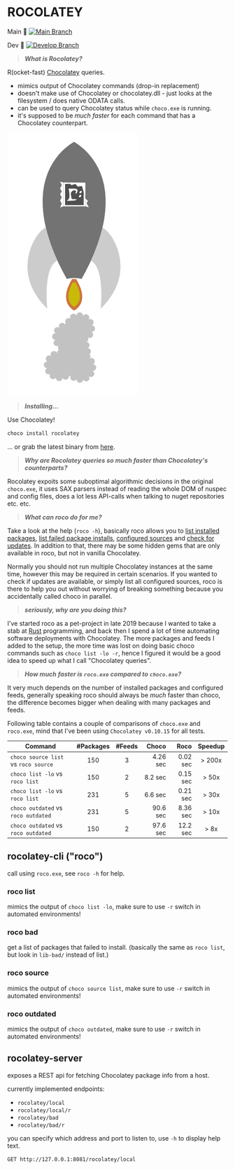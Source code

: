 # ROCOLATEY

Main :rocket: [![Main Branch](https://github.com/mwallner/rocolatey/actions/workflows/Rust-Build-Pipeline.yml/badge.svg)](https://github.com/mwallner/rocolatey/actions/workflows/Rust-Build-Pipeline.yml)

Dev :rocket: [![Develop Branch](https://github.com/mwallner/rocolatey/actions/workflows/Rust-Build-Pipeline.yml/badge.svg?branch=dev)](https://github.com/mwallner/rocolatey/actions/workflows/Rust-Build-Pipeline.yml)

> ***What is Rocolatey?***

R(ocket-fast) [Chocolatey](https://chocolatey.org/) queries.

* mimics output of Chocolatey commands (drop-in replacement)
* doesn't make use of Chocolatey or chocolatey.dll - just looks at the filesystem / does native ODATA calls.
* can be used to query Chocolatey status while `choco.exe` is running.
* it's supposed to be _much faster_ for each command that has a Chocolatey counterpart.

![roco logo](./roco.png)

> ***Installing...***

Use Chocolatey!

```PowerShell
choco install rocolatey
```

... or grab the latest binary from [here](https://github.com/mwallner/rocolatey/releases).

> ***Why are Rocolatey queries so much faster than Chocolatey's counterparts?***

Rocolatey expoits some suboptimal algorithmic decisions in the original `choco.exe`, it uses SAX parsers instead of reading the whole DOM of nuspec and config files, does a lot less API-calls when talking to nuget repositories etc. etc.

> ***What can roco do for me?***

Take a look at the help (`roco -h`), basically roco allows you to [list installed packages](#roco-list), [list failed package installs](#roco-bad), [configured sources](#roco-source) and [check for updates](#roco-outdated).
In addition to that, there may be some hidden gems that are only available in roco, but not in vanilla Chocolatey.

Normally you should not run multiple Chocolatey instances at the same time, however this may be required in certain scenarios.
If you wanted to check if updates are available, or simply list all configured sources, roco is there to help you out without worrying of breaking something because you accidentally called choco in parallel.

> ***seriously, why are you doing this?***

I've started roco as a pet-project in late 2019 because I wanted to take a stab at [Rust](https://www.rust-lang.org/) programming, and back then I spend a lot of time automating software deployments with Chocolatey.
The more packages and feeds I added to the setup, the more time was lost on doing basic choco commands such as `choco list -lo -r`, hence I figured it would be a good idea to speed up what I call "Chocolatey queries".

> ***How much faster is `roco.exe` compared to `choco.exe`?***

It very much depends on the number of installed packages and configured feeds, generally speaking roco should always be _much_ faster than choco, the difference becomes bigger when dealing with many packages and feeds.

Following table contains a couple of comparisons of `choco.exe` and `roco.exe`, mind that I've been using `Chocolatey v0.10.15` for all tests.

| Command                              | #Packages | #Feeds |    Choco |     Roco | Speedup |
| ------------------------------------ | :-------: | :----: | -------: | -------: | :-----: |
| `choco source list` vs `roco source` |    150    |   3    | 4.26 sec | 0.02 sec | > 200x  |
| `choco list -lo` vs `roco list`      |    150    |   2    |  8.2 sec | 0.15 sec |  > 50x  |
| `choco list -lo` vs `roco list`      |    231    |   5    |  6.6 sec | 0.21 sec |  > 30x  |
| `choco outdated` vs `roco outdated`  |    231    |   5    | 90.6 sec | 8.36 sec |  > 10x  |
| `choco outdated` vs `roco outdated`  |    150    |   2    | 97.6 sec | 12.2 sec |  > 8x   |

## rocolatey-cli ("roco")

call using `roco.exe`, see `roco -h` for help.

### roco list

mimics the output of `choco list -lo`, make sure to use `-r` switch in automated environments!

### roco bad

get a list of packages that failed to install.
(basically the same as `roco list`, but look in `lib-bad/` instead of list.)

### roco source

mimics the output of `choco source list`, make sure to use `-r` switch in automated environments!

### roco outdated

mimics the output of `choco outdated`, make sure to use `-r` switch in automated environments!

## rocolatey-server

exposes a REST api for fetching Chocolatey package info from a host.

currently implemented endpoints:

* `rocolatey/local`
* `rocolatey/local/r`
* `rocolatey/bad`
* `rocolatey/bad/r`

you can specify which address and port to listen to, use `-h` to display help text.

```
GET http://127.0.0.1:8081/rocolatey/local
```
